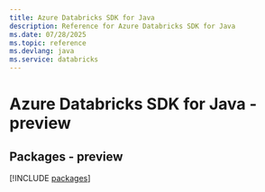```yaml
---
title: Azure Databricks SDK for Java
description: Reference for Azure Databricks SDK for Java
ms.date: 07/28/2025
ms.topic: reference
ms.devlang: java
ms.service: databricks
---
```

# Azure Databricks SDK for Java - preview
## Packages - preview
[!INCLUDE [packages](databricks-index.md)]
